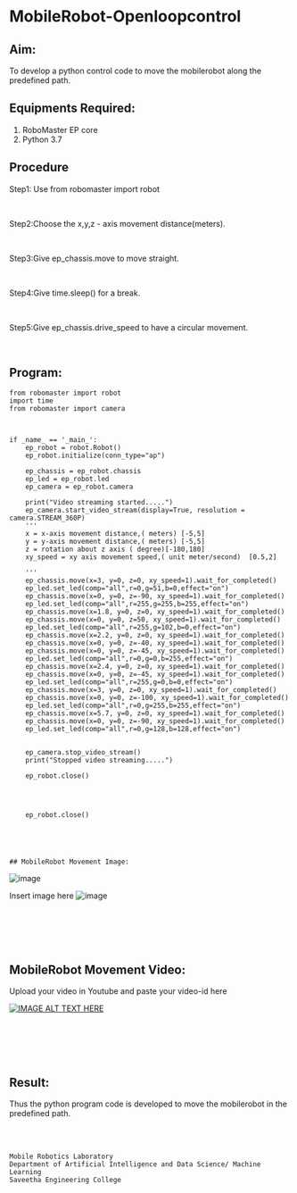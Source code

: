 # MobileRobot-Openloopcontrol
## Aim:

To develop a python control code to move the mobilerobot along the predefined path.

## Equipments Required:
1. RoboMaster EP core
2. Python 3.7

## Procedure

Step1: Use from robomaster import robot

<br/>

Step2:Choose the x,y,z - axis movement distance(meters).

<br/>

Step3:Give ep_chassis.move to move straight.

<br/>

Step4:Give time.sleep() for a break.

<br/>

Step5:Give ep_chassis.drive_speed to have a circular movement.

<br/>

## Program:

```
from robomaster import robot
import time
from robomaster import camera



if _name_ == '_main_':
    ep_robot = robot.Robot()
    ep_robot.initialize(conn_type="ap")

    ep_chassis = ep_robot.chassis
    ep_led = ep_robot.led
    ep_camera = ep_robot.camera
          
    print("Video streaming started.....")
    ep_camera.start_video_stream(display=True, resolution = camera.STREAM_360P)
    ''' 
    x = x-axis movement distance,( meters) [-5,5]
    y = y-axis movement distance,( meters) [-5,5] 
    z = rotation about z axis ( degree)[-180,180]
    xy_speed = xy axis movement speed,( unit meter/second)  [0.5,2]

    '''
    ep_chassis.move(x=3, y=0, z=0, xy_speed=1).wait_for_completed()
    ep_led.set_led(comp="all",r=0,g=51,b=0,effect="on") 
    ep_chassis.move(x=0, y=0, z=-90, xy_speed=1).wait_for_completed()
    ep_led.set_led(comp="all",r=255,g=255,b=255,effect="on") 
    ep_chassis.move(x=1.8, y=0, z=0, xy_speed=1).wait_for_completed()
    ep_chassis.move(x=0, y=0, z=50, xy_speed=1).wait_for_completed()
    ep_led.set_led(comp="all",r=255,g=102,b=0,effect="on") 
    ep_chassis.move(x=2.2, y=0, z=0, xy_speed=1).wait_for_completed()
    ep_chassis.move(x=0, y=0, z=-40, xy_speed=1).wait_for_completed()
    ep_chassis.move(x=0, y=0, z=-45, xy_speed=1).wait_for_completed()
    ep_led.set_led(comp="all",r=0,g=0,b=255,effect="on") 
    ep_chassis.move(x=2.4, y=0, z=0, xy_speed=1).wait_for_completed()
    ep_chassis.move(x=0, y=0, z=-45, xy_speed=1).wait_for_completed()
    ep_led.set_led(comp="all",r=255,g=0,b=0,effect="on") 
    ep_chassis.move(x=3, y=0, z=0, xy_speed=1).wait_for_completed()
    ep_chassis.move(x=0, y=0, z=-100, xy_speed=1).wait_for_completed()
    ep_led.set_led(comp="all",r=0,g=255,b=255,effect="on") 
    ep_chassis.move(x=5.7, y=0, z=0, xy_speed=1).wait_for_completed()
    ep_chassis.move(x=0, y=0, z=-90, xy_speed=1).wait_for_completed()
    ep_led.set_led(comp="all",r=0,g=128,b=128,effect="on") 
    
    
    ep_camera.stop_video_stream()
    print("Stopped video streaming.....")

    ep_robot.close()



    
    ep_robot.close()


    


## MobileRobot Movement Image:
```

![image](https://github.com/rohitgunasekaran/mobilerobot-openloopcontrol/assets/119404546/9bcce0ca-a513-474b-961e-d80239ecb2eb)



Insert image here
![image](https://github.com/rohitgunasekaran/mobilerobot-openloopcontrol/assets/119404546/a71bed8c-ce6b-43c9-b427-34790d805efd)


<br/>
<br/>
<br/>
<br/>

## MobileRobot Movement Video:

Upload your video in Youtube and paste your video-id here

[![IMAGE ALT TEXT HERE](https://img.youtube.com/vi/YOUTUBE_VIDEO_ID_HERE/0.jpg)](https://www.youtube.com/shorts/RQaaCqOnsjU)

<br/>
<br/>
<br/>
<br/>

## Result:
Thus the python program code is developed to move the mobilerobot in the predefined path.


<br/>
<br/>

```
Mobile Robotics Laboratory
Department of Artificial Intelligence and Data Science/ Machine Learning
Saveetha Engineering College
```
